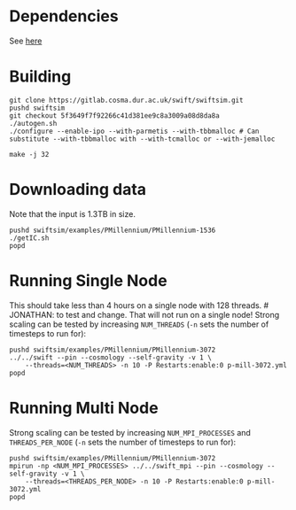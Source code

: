 
# Dependencies
See [here](../deps.markdown)


# Building


    git clone https://gitlab.cosma.dur.ac.uk/swift/swiftsim.git
    pushd swiftsim
    git checkout 5f3649f7f92266c41d381ee9c8a3009a08d8da8a
    ./autogen.sh
    ./configure --enable-ipo --with-parmetis --with-tbbmalloc # Can substitute --with-tbbmalloc with --with-tcmalloc or --with-jemalloc

    make -j 32 

# Downloading data

Note that the input is 1.3TB in size.

    pushd swiftsim/examples/PMillennium/PMillennium-1536
    ./getIC.sh
    popd


# Running Single Node
This should take less than 4 hours on a single node with 128 threads. # JONATHAN: to test and change. That will not run on a single node!
Strong scaling can be tested by increasing `NUM_THREADS` (`-n` sets the number of timesteps to run for):


    pushd swiftsim/examples/PMillennium/PMillennium-3072
    ../../swift --pin --cosmology --self-gravity -v 1 \
        --threads=<NUM_THREADS> -n 10 -P Restarts:enable:0 p-mill-3072.yml
    popd


# Running Multi Node
Strong scaling can be tested by increasing `NUM_MPI_PROCESSES` and `THREADS_PER_NODE` (`-n` sets the number of timesteps to run for):


    pushd swiftsim/examples/PMillennium/PMillennium-3072
    mpirun -np <NUM_MPI_PROCESSES> ../../swift_mpi --pin --cosmology --self-gravity -v 1 \
        --threads=<THREADS_PER_NODE> -n 10 -P Restarts:enable:0 p-mill-3072.yml
    popd

